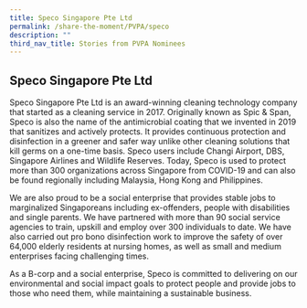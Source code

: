 ```yaml
---
title: Speco Singapore Pte Ltd
permalink: /share-the-moment/PVPA/speco
description: ""
third_nav_title: Stories from PVPA Nominees
---
```

## Speco Singapore Pte Ltd

Speco Singapore Pte Ltd is an award-winning cleaning technology company that started as a cleaning service in 2017. Originally known as Spic & Span, Speco is also the name of the antimicrobial coating that we invented in 2019 that sanitizes and actively protects. It provides continuous protection and disinfection in a greener and safer way unlike other cleaning solutions that kill germs on a one-time basis. Speco users include Changi Airport, DBS, Singapore Airlines and Wildlife Reserves. Today, Speco is used to protect more than 300 organizations across Singapore from COVID-19 and can also be found regionally including Malaysia, Hong Kong and Philippines. 

We are also proud to be a social enterprise that provides stable jobs to marginalized Singaporeans including ex-offenders, people with disabilities and single parents. We have partnered with more than 90 social service agencies to train, upskill and employ over 300 individuals to date. We have also carried out pro bono disinfection work to improve the safety of over 64,000 elderly residents at nursing homes, as well as small and medium enterprises facing challenging times. 

As a B-corp and a social enterprise, Speco is committed to delivering on our environmental and social impact goals to protect people and provide jobs to those who need them, while maintaining a sustainable business.
